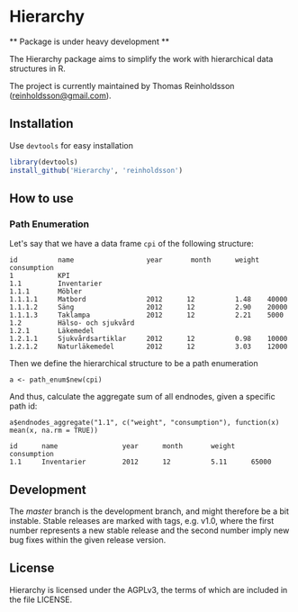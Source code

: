 Hierarchy
=========

** Package is under heavy development **

The Hierarchy package aims to simplify the work with hierarchical data structures in R.

The project is currently maintained by Thomas Reinholdsson (<reinholdsson@gmail.com>).


## Installation

Use `devtools` for easy installation

```r
library(devtools)
install_github('Hierarchy', 'reinholdsson')
```

## How to use

### Path Enumeration

Let's say that we have a data frame `cpi` of the following structure:

    id          name                  year       month      weight  consumption
    1           KPI                   
    1.1         Inventarier          
    1.1.1       Möbler               
    1.1.1.1     Matbord               2012      12          1.48    40000
    1.1.1.2     Säng                  2012      12          2.90    20000
    1.1.1.3     Taklampa              2012      12          2.21    5000
    1.2         Hälso- och sjukvård  
    1.2.1       Läkemedel             
    1.2.1.1     Sjukvårdsartiklar     2012      12          0.98    10000
    1.2.1.2     Naturläkemedel        2012      12          3.03    12000


Then we define the hierarchical structure to be a path enumeration 

    a <- path_enum$new(cpi)

And thus, calculate the aggregate sum of all endnodes, given a specific path id:

    a$endnodes_aggregate("1.1", c("weight", "consumption"), function(x) mean(x, na.rm = TRUE))
    
    id      name                year      month       weight    consumption
    1.1     Inventarier         2012      12          5.11      65000


## Development

The *master* branch is the development branch, and might therefore be a bit instable. Stable releases are marked with tags, e.g. v1.0, where the first number represents a new stable release and the second number imply new bug fixes within the given release version.


## License

Hierarchy is licensed under the AGPLv3, the terms of which are included in the file LICENSE.